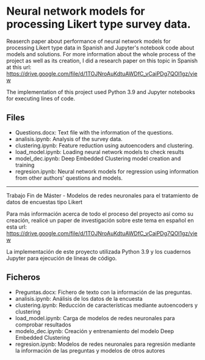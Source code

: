 # Neural network models for processing Likert type survey data.

Reaserch paper about performance of neural network models for processing Likert type data in Spanish and Jupyter's notebook code about models and solutions. For more information about the whole process of the project as well as its creation, I did a research paper on this topic in Spanish at this url:
https://drive.google.com/file/d/1TOJNroAuKdtuAWDfC_vCaiPDg7QOl1gz/view

The implementation of this project used Python 3.9 and Jupyter notebooks for executing lines of code.

## Files

* Questions.docx: Text file with the information of the questions.
* analisis.ipynb: Analysis of the survey data.
* clustering.ipynb: Feature reduction using autoencoders and clustering.
* load_model.ipynb: Loading neural network models to check results
* model_dec.ipynb: Deep Embedded Clustering model creation and training
* regresion.ipynb: Neural network models for regression using information from other authors' questions and models.

______________________________________________________________________________________________________________________________________________________


Trabajo Fin de Máster - Modelos de redes neuronales para el tratamiento de datos de encuestas tipo Likert

Para más información acerca de todo el proceso del proyecto así como su creación, realicé un paper de investigación sobre este tema en español en esta url:
https://drive.google.com/file/d/1TOJNroAuKdtuAWDfC_vCaiPDg7QOl1gz/view

La implementación de este proyecto utilizada Python 3.9 y los cuadernos Jupyter para ejecución de líneas de código.

## Ficheros

* Preguntas.docx: Fichero de texto con la información de las preguntas.
* analisis.ipynb: Análisis de los datos de la encuesta
* clustering.ipynb: Reducción de características mediante autoencoders y clustering
* load_model.ipynb: Carga de modelos de redes neuronales para comprobar resultados
* modelo_dec.ipynb: Creación y entrenamiento del modelo Deep Embedded Clustering
* regresion.ipynb: Modelos de redes neuronales para regresión mediante la información de las preguntas y modelos de otros autores
